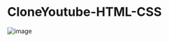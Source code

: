 # CloneYoutube-HTML-CSS

![image](https://user-images.githubusercontent.com/69222241/192452662-b4e6572c-3040-4703-b0f3-8d39af2ce522.png)
